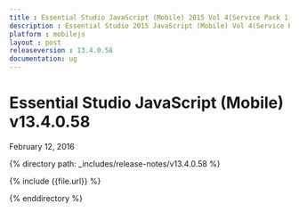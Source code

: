 ```yaml
---
title : Essential Studio JavaScript (Mobile) 2015 Vol 4(Service Pack 1) Release Notes
description : Essential Studio 2015 JavaScript (Mobile) Vol 4(Service Pack 1) Release Notes
platform : mobilejs
layout : post
releaseversion : 13.4.0.58
documentation: ug
---
```


# Essential Studio JavaScript (Mobile) v13.4.0.58
<div class="release-date">
	<i class="fa fa-calendar"></i>
	<span class="date">February 12, 2016</span>
</div>

{% directory path: _includes/release-notes/v13.4.0.58 %}

{% include {{file.url}} %}

{% enddirectory %}
